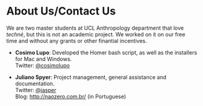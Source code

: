 # About Us/Contact Us #

We are two master students at UCL Anthropology department that love *techné*, but this is not an academic project. We worked on it on our free time and without any grants or other finantial incentives.

- **Cosimo Lupo**: Developed the Homer bash script, as well as the installers for Mac and Windows.    
	Twitter: [@cosimolupo](http://twitter.com/cosimolupo)

- **Juliano Spyer**: Project management, general assistance and documentation.      
	Twitter: [@jasper](http://twitter.com/jasper)     
	Blog: <http://naozero.com.br/> (in Portuguese)